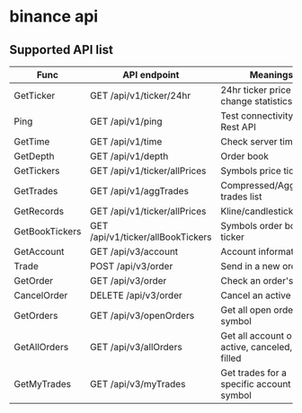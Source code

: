 # binance api

## Supported API list

| Func           	| API endpoint                      	| Meanings                                            	|
|----------------	|-----------------------------------	|-----------------------------------------------------	|
| GetTicker      	| GET /api/v1/ticker/24hr           	| 24hr ticker price change statistics                 	|
| Ping           	| GET /api/v1/ping                  	| Test connectivity to the Rest API                   	|
| GetTime        	| GET /api/v1/time                  	| Check server time                                   	|
| GetDepth       	| GET /api/v1/depth                 	| Order book                                          	|
| GetTickers     	| GET /api/v1/ticker/allPrices      	| Symbols price ticker                                	|
| GetTrades      	| GET /api/v1/aggTrades             	| Compressed/Aggregate trades list                    	|
| GetRecords     	| GET /api/v1/ticker/allPrices      	| Kline/candlesticks                                  	|
| GetBookTickers 	| GET /api/v1/ticker/allBookTickers 	| Symbols order book ticker                           	|
| GetAccount     	| GET /api/v3/account               	| Account information                                 	|
| Trade          	| POST /api/v3/order                	| Send in a new order                                 	|
| GetOrder       	| GET /api/v3/order                 	| Check an order's status                             	|
| CancelOrder    	| DELETE /api/v3/order              	| Cancel an active order                              	|
| GetOrders      	| GET /api/v3/openOrders            	| Get all open orders on a symbol                     	|
| GetAllOrders   	| GET /api/v3/allOrders             	| Get all account orders; active, canceled, or filled 	|
| GetMyTrades    	| GET /api/v3/myTrades              	| Get trades for a specific account and symbol        	|
